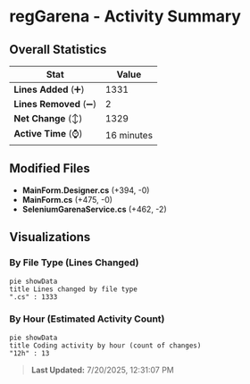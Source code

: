 # regGarena - Activity Summary 

## Overall Statistics

| Stat                   | Value                                                             |
| ---------------------- | ----------------------------------------------------------------- |
| **Lines Added** (➕)   | 1331                                          |
| **Lines Removed** (➖) | 2                                        |
| **Net Change** (↕)    | 1329                |
| **Active Time** (⌚)   | 16 minutes |


## Modified Files
- **MainForm.Designer.cs** (+394, -0)
- **MainForm.cs** (+475, -0)
- **SeleniumGarenaService.cs** (+462, -2)

## Visualizations

### By File Type (Lines Changed)

```mermaid
pie showData
title Lines changed by file type
".cs" : 1333
```

### By Hour (Estimated Activity Count)

```mermaid
pie showData
title Coding activity by hour (count of changes)
"12h" : 13
```


> **Last Updated:** 7/20/2025, 12:31:07 PM